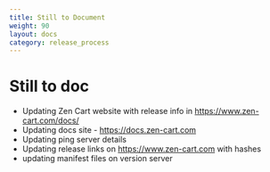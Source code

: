 ```yaml
---
title: Still to Document
weight: 90
layout: docs
category: release_process
---
```

# Still to doc

 + Updating Zen Cart website with release info in https://www.zen-cart.com/docs/
 + Updating docs site - https://docs.zen-cart.com
 + Updating ping server details 
 + Updating release links on https://www.zen-cart.com with hashes
 + updating manifest files on version server

